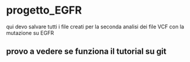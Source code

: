 # progetto_EGFR
qui devo salvare tutti i file creati per la seconda analisi dei file VCF con la mutazione su EGFR

## provo a vedere se funziona il tutorial su git